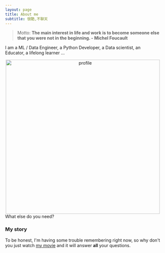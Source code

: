 ```yaml
---
layout: page
title: About me
subtitle: 很酷,不聊天
---
```

<!---
![comment:] # (Why you'd want to go on a date with me)
-->
> Motto: 
> **The main interest in life and work is to become someone else that you were not in the beginning. - Michel Foucault**

I am a ML / Data Engineer, a Python Developer, a Data scientist, an Educator, a lifelong learner ...

<!---
![avatar](/assets/img/my_profile_figure.jpeg =100x)
--->
<div align = "center">
<img src="/assets/img/my_profile_figure.jpeg" width = "500" alt="profile" align=center />
</div>
What else do you need?

### My story

To be honest, I'm having some trouble remembering right now, so why don't you just watch [my movie](https://en.wikipedia.org/wiki/The_Princess_Bride_%28film%29) and it will answer **all** your questions.
